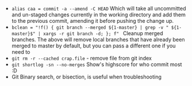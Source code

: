 * ```alias caa = commit -a --amend -C HEAD``` Which will take all uncommitted and un-staged changes currently in the
  working directory and add them to the previous commit, amending it before pushing the change up.
* ```bclean = "!f() { git branch --merged ${1-master} | grep -v " ${1-master}$" | xargs -r git branch -d; }; f" ```
  Cleanup merged branches. The above will remove local branches that have already been merged to master by default, but
  you can pass a different one if you need to
* ```git rm -r --cached crap.file``` - remove file from git index
* ```git shortlog -sn --no-merges``` Show's highscore for who commit most :D
* Git Binary search, or bisection, is useful when troubleshooting